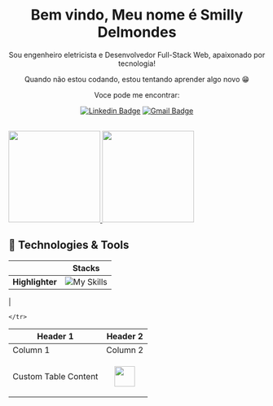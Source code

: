 <h1 align="center"> Bem vindo, Meu nome é Smilly Delmondes </h1>

<p align="center">
    Sou engenheiro eletricista e Desenvolvedor Full-Stack Web, apaixonado por tecnologia!
</p>

<p align="center"> 
  Quando não estou codando, estou tentando aprender algo novo 😁
</p>

<p align="center"> 
Voce pode me encontrar:
</p>

<div align="center">

  [![Linkedin Badge](https://img.shields.io/badge/-Smilly-blue?style=flat-square&logo=Linkedin&logoColor=white&link=https://www.linkedin.com/in/smillyaguilar/)](https://www.linkedin.com/in/smillyaguilar/)
  [![Gmail Badge](https://img.shields.io/badge/-smilly.3d@gmail.com-c14438?style=flat-square&logo=Gmail&logoColor=white&link=mailto:smilly.3d@gmail.com)](mailto:smilly.3d@gmail.com)
</div>
<br>

 <div>
  <a href="https://github.com/smilly3D">
    <img height="180em" src="https://github-readme-stats.vercel.app/api?username=smilly3D&count_private=true&show_icons=true&theme=dracula">
    <img height="180em" src="https://github-readme-stats.vercel.app/api/top-langs/?username=smilly3D&layout=compact&theme=dracula" >
  </a>
</div>


## 🔧 Technologies & Tools

|     | Stacks |
| --- | --- |
|**Highlighter**| ![My Skills](https://skillicons.dev/icons?i=html,md)
|

<table >
<thead>
	<tr>
		<th>Header 1</th>
		<th>Header 2</th>

	</tr>
</thead>
<tbody>
	<tr>
		<td>Column 1</td>
		<td>Column 2</td>
	</tr>
	<tr>
		<td text-align="center" >Custom Table Content</td>
		<td>
      <p align="center">
          <img height='40px'  src="https://skillicons.dev/icons?i=git,kubernetes,docker,c,vim" />
      </p>
    </td>
	</tr>
</tbody>
</table>